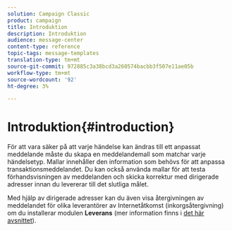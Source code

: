 ```yaml
---
solution: Campaign Classic
product: campaign
title: Introduktion
description: Introduktion
audience: message-center
content-type: reference
topic-tags: message-templates
translation-type: tm+mt
source-git-commit: 972885c3a38bcd3a260574bacbb3f507e11ae05b
workflow-type: tm+mt
source-wordcount: '92'
ht-degree: 3%

---
```



# Introduktion{#introduction}

För att vara säker på att varje händelse kan ändras till ett anpassat meddelande måste du skapa en meddelandemall som matchar varje händelsetyp. Mallar innehåller den information som behövs för att anpassa transaktionsmeddelandet. Du kan också använda mallar för att testa förhandsvisningen av meddelanden och skicka korrektur med dirigerade adresser innan du levererar till det slutliga målet.

Med hjälp av dirigerade adresser kan du även visa återgivningen av meddelandet för olika leverantörer av Internetåtkomst (inkorgsåtergivning) om du installerar modulen **Leverans** (mer information finns i [det här avsnittet](../../delivery/using/about-deliverability.md)).
